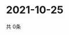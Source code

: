 # 2021-10-25
  共 0条

  <!-- BEGIN -->
  <!-- 最后更新时间Mon Oct 25 2021 11:02:32 GMT+0000 (Coordinated Universal Time) -->
  
  <!-- END -->
  
  
